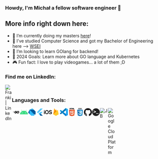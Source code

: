 ### Howdy, I'm Michał a fellow software engineer 👋 

## More info right down here:

- 🌱 I’m currently doing my masters [here]!
- 📘 I've studied Computer Science and got my Bachelor of Engineering here --> [WSEI]
- 👯 I’m looking to learn GOlang for backend!
- 🥅 2024 Goals: Learn more about GO language and Kubernetes
- 🎮 Fun fact: I love to play videogames... a lot of them ;D

### Find me on LinkedIn:

[<img align="left" alt="Franki | LinkedIn" width="22px" src="https://cdn-icons-png.flaticon.com/512/174/174857.png" />][linkedin]

<br />

### Languages and Tools:

<img align="left" alt="GO" width="26px" src="https://raw.githubusercontent.com/github/explore/ac0b33cc8936c152bc0dacf91436f8099a5413c9/topics/go/go.png" />
<img align="left" alt="Android" width="26px" src="https://raw.githubusercontent.com/github/explore/80688e429a7d4ef2fca1e82350fe8e3517d3494d/topics/android/android.png" />
<img align="left" alt="Dart" width="26px" src="https://raw.githubusercontent.com/github/explore/5b3600551e122a3277c2c5368af2ad5725ffa9a1/topics/dart/dart.png" />
<img align="left" alt="Flutter" width="26px" src="https://raw.githubusercontent.com/github/explore/5b3600551e122a3277c2c5368af2ad5725ffa9a1/topics/flutter/flutter.png" />
<img align="left" alt="IOS" width="26px" src="https://raw.githubusercontent.com/github/explore/5b3600551e122a3277c2c5368af2ad5725ffa9a1/topics/ios/ios.png" />
<img align="left" alt="Firebase" width="26px" src="https://raw.githubusercontent.com/github/explore/80688e429a7d4ef2fca1e82350fe8e3517d3494d/topics/firebase/firebase.png" />
<img align="left" alt="Visual Studio Code" width="26px" src="https://raw.githubusercontent.com/github/explore/80688e429a7d4ef2fca1e82350fe8e3517d3494d/topics/visual-studio-code/visual-studio-code.png" />
<img align="left" alt="HTML5" width="26px" src="https://raw.githubusercontent.com/github/explore/80688e429a7d4ef2fca1e82350fe8e3517d3494d/topics/html/html.png" />
<img align="left" alt="CSS3" width="26px" src="https://raw.githubusercontent.com/github/explore/80688e429a7d4ef2fca1e82350fe8e3517d3494d/topics/css/css.png" />
<img align="left" alt="GitHub" width="26px" src="https://raw.githubusercontent.com/github/explore/78df643247d429f6cc873026c0622819ad797942/topics/github/github.png" />
<img align="left" alt="Terminal" width="26px" src="https://raw.githubusercontent.com/github/explore/80688e429a7d4ef2fca1e82350fe8e3517d3494d/topics/terminal/terminal.png" />
<img align="left" alt="JB" width="26px" src="https://avatars.githubusercontent.com/u/878437?s=40&v=4" />
<img align="left" alt="Google Cloud Platform" width="26px" src="https://avatars.githubusercontent.com/u/2810941?s=40&v=4" />

<!-- For future: PowerShell, bash, azure, aws, google, https://cdn.jsdelivr.net/npm/simple-icons@v3/icons/linkedin.svg -->

<br />

[linkedin]: https://www.linkedin.com/in/michal-blachut/
[WSEI]: https://wsei.edu.pl/en
[here]: https://www.pk.edu.pl/index.php?lang=en&template=pk18-tpl
